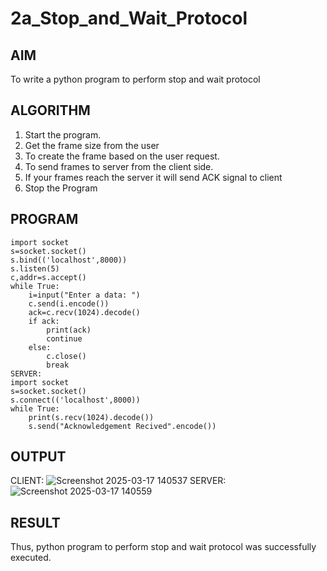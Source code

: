 # 2a_Stop_and_Wait_Protocol
## AIM 
To write a python program to perform stop and wait protocol
## ALGORITHM
1. Start the program.
2. Get the frame size from the user
3. To create the frame based on the user request.
4. To send frames to server from the client side.
5. If your frames reach the server it will send ACK signal to client
6. Stop the Program
## PROGRAM
```CLIENT:
import socket
s=socket.socket()
s.bind(('localhost',8000))
s.listen(5)
c,addr=s.accept()
while True:
    i=input("Enter a data: ")
    c.send(i.encode())
    ack=c.recv(1024).decode()
    if ack:
        print(ack)
        continue
    else:
        c.close()
        break
SERVER:
import socket 
s=socket.socket() 
s.connect(('localhost',8000)) 
while True: 
    print(s.recv(1024).decode()) 
    s.send("Acknowledgement Recived".encode())
```
## OUTPUT
CLIENT:
![Screenshot 2025-03-17 140537](https://github.com/user-attachments/assets/fdf59166-18b1-46ad-8f17-6a78bdf793cb)
SERVER:
![Screenshot 2025-03-17 140559](https://github.com/user-attachments/assets/59d1b341-f8c0-443b-a459-b06ded237241)


## RESULT
Thus, python program to perform stop and wait protocol was successfully executed.
